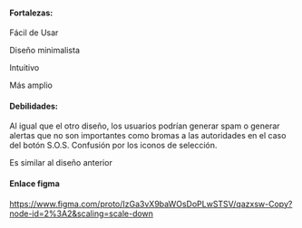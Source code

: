#### Fortalezas:

Fácil de Usar

Diseño minimalista

Intuitivo

Más amplio


#### Debilidades:

Al igual que el otro diseño, los usuarios podrían generar spam o generar alertas que no son importantes como bromas a las autoridades en el caso del botón S.O.S.
Confusión por los iconos de selección.

Es similar al diseño anterior

#### Enlace figma

https://www.figma.com/proto/IzGa3vX9baWOsDoPLwSTSV/qazxsw-Copy?node-id=2%3A2&scaling=scale-down
